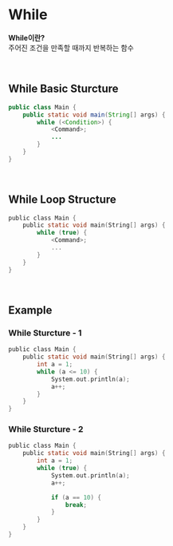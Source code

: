 # While
**While이란?** <br>
주어진 조건을 만족할 때까지 반복하는 함수

<br>

## While Basic Sturcture
```java
public class Main {
    public static void main(String[] args) {
        while (<Condition>) {
            <Command>;
            ...
        }
    }
}
```

<br>

## While Loop Structure
```c
public class Main {
    public static void main(String[] args) {
        while (true) {
            <Command>;
            ...
        }
    }
}

```

<br>

## Example
### While Sturcture - 1
```c
public class Main {
    public static void main(String[] args) {
        int a = 1;
        while (a <= 10) {
            System.out.println(a);
            a++;
        }
    }
}
```

### While Sturcture - 2
```c
public class Main {
    public static void main(String[] args) {
        int a = 1;
        while (true) {
            System.out.println(a);
            a++;

            if (a == 10) {
                break;
            }
        }
    }
}
```
